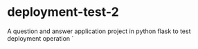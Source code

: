 # deployment-test-2
A question and answer application project in python flask to test deployment operation
`